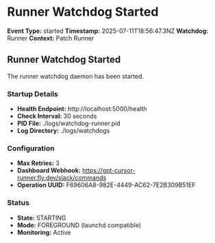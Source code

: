 # Runner Watchdog Started

**Event Type:** started
**Timestamp:** 2025-07-11T18:56:47.3NZ
**Watchdog:** Runner
**Context:** Patch Runner


## Runner Watchdog Started

The runner watchdog daemon has been started.

### Startup Details
- **Health Endpoint:** http://localhost:5000/health
- **Check Interval:** 30 seconds
- **PID File:** ./logs/watchdog-runner.pid
- **Log Directory:** ./logs/watchdogs

### Configuration
- **Max Retries:** 3
- **Dashboard Webhook:** https://gpt-cursor-runner.fly.dev/slack/commands
- **Operation UUID:** F69606A8-982E-4449-AC62-7E2B309B51EF

### Status
- **State:** STARTING
- **Mode:** FOREGROUND (launchd compatible)
- **Monitoring:** Active


